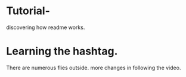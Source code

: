 # Tutorial-
discovering how readme works.
# Learning the hashtag. 
There are numerous flies outside. 
more changes in following the video. 
